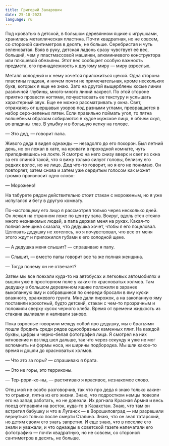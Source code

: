 ```yaml
---
title: Григорий Захарович
date: 25-10-2023
language: ru
---
```

Под кроватью в детской, в большом деревянном ящике с игрушками, хранилась металлическая пластина. Почти квадратная, но не совсем, со стороной сантиметров в десять, не больше. Серебристая и чуть зеленоватая. Взяв в руку, детская ладонь сразу чувствует её вес, больший, чем у пластмассовой машинки, алюминиевого конструктора или плюшевой обезьяны. Этот вес сообщает особую важность предмета, его принадлежность к другому миру — миру взрослых.

Металл холодный и к нему хочется приложиться щекой. Одна сторона пластины гладкая, и ничем почти не примечательная, кроме нескольких букв, которых я еще не знаю. Зато на другой выщерблены косые линии различной глубины, много-много линий накрест. По этой стороне приятно провести ногтями, почувствовать ее текстуру и услышать характерный звук. Еще ее можно рассматривать у окна. Свет, отражаясь от шершавых узоров под разными углами, превращается в набор серо-зеленых пятен. Если правильно поймать угол, то пятна волшебным образом собираются в худое мужское лицо, в объем скул, во впадины глаз. В улыбку и в большую кепку на голове.

— Это дед, — говорит папа.

Живого деда я видел однажды — незадолго до его похорон. Был летний день, но он лежал в хате, на кровати в проходной комнате, чуть приподнявшись на локте. Я смотрю на него снизу вверх и свет из окна за его спиной такой, что я вижу только силуэт головы, белизну его редких волос, но не лицо. Дед что-то говорит, но я его не понимаю. Он повторяет, затем снова и затем уже сердитым голосом как может громко произносит одно слово:

— Морожено!

На табурете рядом действительно стоит стакан с мороженым, но я уже испугался и бегу в другую комнату.

По-настоящему его лицо я рассмотрел только через несколько дней. Он лежал на странном ложе по центру зала. Вокруг, вдоль стен стояло много незнакомых людей, а папа держал меня на руках. Какая-то полная женщина сказала, что дедушка хочет, чтобы я его поцеловал. Целовать дедушку не хотелось, но я почувствовал, что все от меня этого ждут и приложился губами к его холодной щеке.

— А дедушка меня слышит? — спрашиваю я папу.

— Слышит, — вместо папы говорит все та же полная женщина.

— Тогда почему он не отвечает?

Затем мы все поехали куда-то на автобусах и легковых автомобилях и вышли уже в просторном поле у каких-то красноватых холмов. Там дедушку в большом деревянном ящике положили в заранее выкопанную яму и собравшиеся по очереди бросали в яму куски влажного, оранжевого грунта. Мне дали пирожок, а на закопанную яму поставили крохотный, будто детский, стакан с чем-то прозрачным и положили сверху кусок черного хлеба. Время от времени жидкость из стакана выливали и наливали заново.

Пока взрослые говорили между собой про дедушку, мы с братьями пошли бродить среди рядов однообразных каменных плит. На каждой буквы, цифры и черно-белая фотография лица. Я смотрел на них мгновение и взгляд шел дальше, так что через секунду я уже не мог вспомнить ни формы носа, ни ширины подбородка. Мы шли какое-то время и дошли до красноватых холмов.

— Что это за горы? — спрашиваю я брата.

— Это не горы, это терриконы.

— Тер-ррри-ко-ны, — растягиваю я красивое, незнакомое слово.


Отец мой не особо разговорчив, так что про деда я знаю только какие-то отрывки, пятна из его жизни. Знаю, что подростком немцы повезли его на запад работать, но не довезли. Их догнала Красная Армия и весь поезд отправили на восток, куда-то в Казахстан. Знаю, что там он встретил бабушку и что в Луганск — в Ворошиловград — им разрешили вернуться только после смерти Сталина. Знаю, что он знал татарский, но детям своим его знать запретил. И еще знаю, что в поселке его знали и уважали, и что однажды в советской газете напечатали его фотографию — почти квадратную, но не совсем, со стороной сантиметров в десять, не больше.